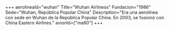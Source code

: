 +++
aerolineaId="wuhan"
Title="Wuhan Airliness"
Fundacion="1986"
Sede="Wuhan, República Popular China"
Description="Era una aerolínea con sede en Wuhan de la República Popular China. En 2003, se fusionó con China Eastern Airlines."
avionId=["ma60"]
+++